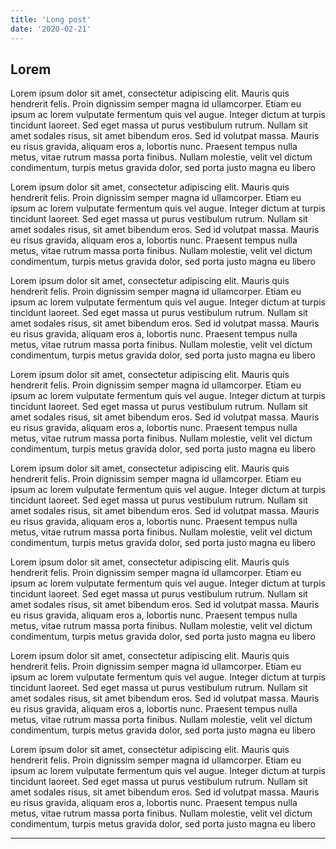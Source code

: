 ```yaml
---
title: 'Long post'
date: '2020-02-21'
---
```


Lorem
---

Lorem ipsum dolor sit amet, consectetur adipiscing elit. Mauris quis hendrerit felis. Proin dignissim semper magna id ullamcorper. Etiam eu ipsum ac lorem vulputate fermentum quis vel augue. Integer dictum at turpis tincidunt laoreet. Sed eget massa ut purus vestibulum rutrum. Nullam sit amet sodales risus, sit amet bibendum eros. Sed id volutpat massa. Mauris eu risus gravida, aliquam eros a, lobortis nunc. Praesent tempus nulla metus, vitae rutrum massa porta finibus. Nullam molestie, velit vel dictum condimentum, turpis metus gravida dolor, sed porta justo magna eu libero

Lorem ipsum dolor sit amet, consectetur adipiscing elit. Mauris quis hendrerit felis. Proin dignissim semper magna id ullamcorper. Etiam eu ipsum ac lorem vulputate fermentum quis vel augue. Integer dictum at turpis tincidunt laoreet. Sed eget massa ut purus vestibulum rutrum. Nullam sit amet sodales risus, sit amet bibendum eros. Sed id volutpat massa. Mauris eu risus gravida, aliquam eros a, lobortis nunc. Praesent tempus nulla metus, vitae rutrum massa porta finibus. Nullam molestie, velit vel dictum condimentum, turpis metus gravida dolor, sed porta justo magna eu libero

Lorem ipsum dolor sit amet, consectetur adipiscing elit. Mauris quis hendrerit felis. Proin dignissim semper magna id ullamcorper. Etiam eu ipsum ac lorem vulputate fermentum quis vel augue. Integer dictum at turpis tincidunt laoreet. Sed eget massa ut purus vestibulum rutrum. Nullam sit amet sodales risus, sit amet bibendum eros. Sed id volutpat massa. Mauris eu risus gravida, aliquam eros a, lobortis nunc. Praesent tempus nulla metus, vitae rutrum massa porta finibus. Nullam molestie, velit vel dictum condimentum, turpis metus gravida dolor, sed porta justo magna eu libero

Lorem ipsum dolor sit amet, consectetur adipiscing elit. Mauris quis hendrerit felis. Proin dignissim semper magna id ullamcorper. Etiam eu ipsum ac lorem vulputate fermentum quis vel augue. Integer dictum at turpis tincidunt laoreet. Sed eget massa ut purus vestibulum rutrum. Nullam sit amet sodales risus, sit amet bibendum eros. Sed id volutpat massa. Mauris eu risus gravida, aliquam eros a, lobortis nunc. Praesent tempus nulla metus, vitae rutrum massa porta finibus. Nullam molestie, velit vel dictum condimentum, turpis metus gravida dolor, sed porta justo magna eu libero

Lorem ipsum dolor sit amet, consectetur adipiscing elit. Mauris quis hendrerit felis. Proin dignissim semper magna id ullamcorper. Etiam eu ipsum ac lorem vulputate fermentum quis vel augue. Integer dictum at turpis tincidunt laoreet. Sed eget massa ut purus vestibulum rutrum. Nullam sit amet sodales risus, sit amet bibendum eros. Sed id volutpat massa. Mauris eu risus gravida, aliquam eros a, lobortis nunc. Praesent tempus nulla metus, vitae rutrum massa porta finibus. Nullam molestie, velit vel dictum condimentum, turpis metus gravida dolor, sed porta justo magna eu libero


Lorem ipsum dolor sit amet, consectetur adipiscing elit. Mauris quis hendrerit felis. Proin dignissim semper magna id ullamcorper. Etiam eu ipsum ac lorem vulputate fermentum quis vel augue. Integer dictum at turpis tincidunt laoreet. Sed eget massa ut purus vestibulum rutrum. Nullam sit amet sodales risus, sit amet bibendum eros. Sed id volutpat massa. Mauris eu risus gravida, aliquam eros a, lobortis nunc. Praesent tempus nulla metus, vitae rutrum massa porta finibus. Nullam molestie, velit vel dictum condimentum, turpis metus gravida dolor, sed porta justo magna eu libero


Lorem ipsum dolor sit amet, consectetur adipiscing elit. Mauris quis hendrerit felis. Proin dignissim semper magna id ullamcorper. Etiam eu ipsum ac lorem vulputate fermentum quis vel augue. Integer dictum at turpis tincidunt laoreet. Sed eget massa ut purus vestibulum rutrum. Nullam sit amet sodales risus, sit amet bibendum eros. Sed id volutpat massa. Mauris eu risus gravida, aliquam eros a, lobortis nunc. Praesent tempus nulla metus, vitae rutrum massa porta finibus. Nullam molestie, velit vel dictum condimentum, turpis metus gravida dolor, sed porta justo magna eu libero


Lorem ipsum dolor sit amet, consectetur adipiscing elit. Mauris quis hendrerit felis. Proin dignissim semper magna id ullamcorper. Etiam eu ipsum ac lorem vulputate fermentum quis vel augue. Integer dictum at turpis tincidunt laoreet. Sed eget massa ut purus vestibulum rutrum. Nullam sit amet sodales risus, sit amet bibendum eros. Sed id volutpat massa. Mauris eu risus gravida, aliquam eros a, lobortis nunc. Praesent tempus nulla metus, vitae rutrum massa porta finibus. Nullam molestie, velit vel dictum condimentum, turpis metus gravida dolor, sed porta justo magna eu libero

---